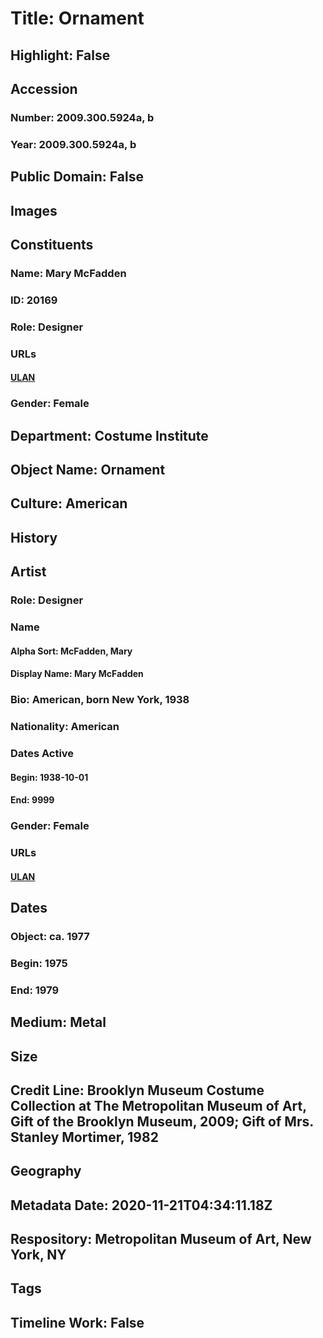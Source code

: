 # Title: Ornament
## Highlight: False
## Accession
### Number: 2009.300.5924a, b
### Year: 2009.300.5924a, b
## Public Domain: False
## Images
## Constituents
### Name: Mary McFadden
### ID: 20169
### Role: Designer
### URLs
#### [ULAN](http://vocab.getty.edu/page/ulan/500224897)
### Gender: Female
## Department: Costume Institute
## Object Name: Ornament
## Culture: American
## History
## Artist
### Role: Designer
### Name
#### Alpha Sort: McFadden, Mary
#### Display Name: Mary McFadden
### Bio: American, born New York, 1938
### Nationality: American
### Dates Active
#### Begin: 1938-10-01
#### End: 9999
### Gender: Female
### URLs
#### [ULAN](http://vocab.getty.edu/page/ulan/500224897)
## Dates
### Object: ca. 1977
### Begin: 1975
### End: 1979
## Medium: Metal
## Size
## Credit Line: Brooklyn Museum Costume Collection at The Metropolitan Museum of Art, Gift of the Brooklyn Museum, 2009; Gift of Mrs. Stanley Mortimer, 1982
## Geography
## Metadata Date: 2020-11-21T04:34:11.18Z
## Respository: Metropolitan Museum of Art, New York, NY
## Tags
## Timeline Work: False